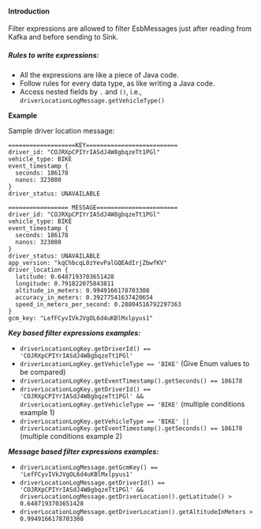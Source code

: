#### Introduction

Filter expressions are allowed to filter EsbMessages just after reading from Kafka and before sending to Sink.

##### Rules to write expressions:

* All the expressions are like a piece of Java code.
* Follow rules for every data type, as like writing a Java code.
* Access nested fields by `.` and `()`, i.e., `driverLocationLogMessage.getVehicleType()`

**Example**

Sample driver location message:

```
===================KEY==========================
driver_id: "COJRXpCPIYrIASdJ4W8gbqzeTt1PGl"
vehicle_type: BIKE
event_timestamp {
  seconds: 186178
  nanos: 323080
}
driver_status: UNAVAILABLE

================= MESSAGE=======================
driver_id: "COJRXpCPIYrIASdJ4W8gbqzeTt1PGl"
vehicle_type: BIKE
event_timestamp {
  seconds: 186178
  nanos: 323080
}
driver_status: UNAVAILABLE
app_version: "kqChbcqL0zYevPalGQEAdIrjZbwfKV"
driver_location {
  latitude: 0.6487193703651428
  longitude: 0.791822075843811
  altitude_in_meters: 0.9949166178703308
  accuracy_in_meters: 0.39277541637420654
  speed_in_meters_per_second: 0.28804516792297363
}
gcm_key: "LefFCyvIVkJVgOL6d4uKBlMxlpyus1"
```

***Key based filter expressions examples:***

* `driverLocationLogKey.getDriverId() == 'COJRXpCPIYrIASdJ4W8gbqzeTt1PGl'`
* `driverLocationLogKey.getVehicleType == 'BIKE'` (Give Enum values to be compared)
* `driverLocationLogKey.getEventTimestamp().getSeconds() == 186178`
* `driverLocationLogKey.getDriverId() == 'COJRXpCPIYrIASdJ4W8gbqzeTt1PGl' && driverLocationLogKey.getVehicleType == 'BIKE'` (multiple conditions example 1)
* `driverLocationLogKey.getVehicleType == 'BIKE' || driverLocationLogKey.getEventTimestamp().getSeconds() == 186178` (multiple conditions example 2)

***Message based filter expressions examples:***

* `driverLocationLogMessage.getGcmKey() == 'LefFCyvIVkJVgOL6d4uKBlMxlpyus1'`
* `driverLocationLogMessage.getDriverId() == 'COJRXpCPIYrIASdJ4W8gbqzeTt1PGl' && driverLocationLogMessage.getDriverLocation().getLatitude() > 0.6487193703651428`
* `driverLocationLogMessage.getDriverLocation().getAltitudeInMeters > 0.9949166178703308`
